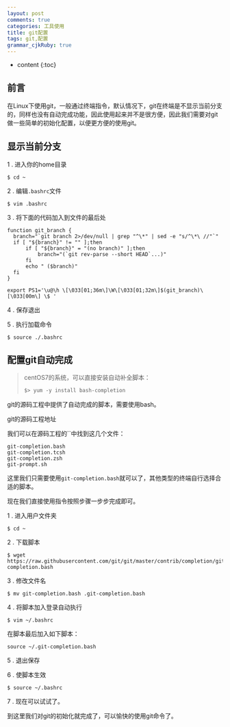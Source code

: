 ```yaml
---
layout: post
comments: true
categories: 工具使用
title: git配置
tags: git,配置
grammar_cjkRuby: true
---
```


* content
{:toc}

## 前言

在Linux下使用git，一般通过终端指令，默认情况下，git在终端是不显示当前分支的，同样也没有自动完成功能，因此使用起来并不是很方便，因此我们需要对git做一些简单的初始化配置，以便更方便的使用git。


## 显示当前分支

1 . 进入你的home目录

```
$ cd ~
```

2 . 编辑`.bashrc`文件

```
$ vim .bashrc
```

3 . 将下面的代码加入到文件的最后处

```
function git_branch {
  branch="`git branch 2>/dev/null | grep "^\*" | sed -e "s/^\*\ //"`"
  if [ "${branch}" != "" ];then
      if [ "${branch}" = "(no branch)" ];then
          branch="(`git rev-parse --short HEAD`...)"
      fi
      echo " ($branch)"
  fi
}

export PS1='\u@\h \[\033[01;36m\]\W\[\033[01;32m\]$(git_branch)\[\033[00m\] \$ '
```

4 . 保存退出

5 . 执行加载命令

```
$ source ./.bashrc
```

## 配置git自动完成

> centOS7的系统，可以直接安装自动补全脚本：
>
> ```html
> $> yum -y install bash-completion
> ```

git的源码工程中提供了自动完成的脚本，需要使用bash。

git的源码工程地址[]()

我们可以在源码工程的``中找到这几个文件：

```
git-completion.bash
git-completion.tcsh
git-completion.zsh
git-prompt.sh
```

这里我们只需要使用`git-completion.bash`就可以了，其他类型的终端自行选择合适的脚本。

现在我们直接使用指令按照步骤一步步完成即可。

1 . 进入用户文件夹

```
$ cd ~
```

2 . 下载脚本

```
$ wget https://raw.githubusercontent.com/git/git/master/contrib/completion/git-completion.bash
```

3 . 修改文件名

```
$ mv git-completion.bash .git-completion.bash
```

4 . 将脚本加入登录自动执行

```
$ vim ~/.bashrc
```

在脚本最后加入如下脚本：

```
source ~/.git-completion.bash
```

5 . 退出保存

6 . 使脚本生效

```
$ source ~/.bashrc
```

7 . 现在可以试试了。

到这里我们对git的初始化就完成了，可以愉快的使用git命令了。
